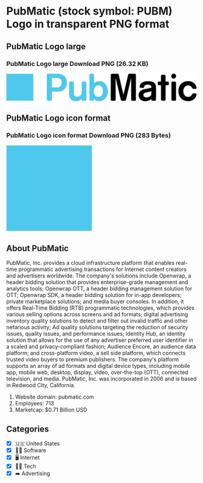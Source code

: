 # PubMatic (stock symbol: PUBM) Logo in transparent PNG format

## PubMatic Logo large

### PubMatic Logo large Download PNG (26.32 KB)

![PubMatic Logo large Download PNG (26.32 KB)](/img/orig/PUBM_BIG-16a70686.png)

## PubMatic Logo icon format

### PubMatic Logo icon format Download PNG (283 Bytes)

![PubMatic Logo icon format Download PNG (283 Bytes)](/img/orig/PUBM-830642fd.png)

## About PubMatic

PubMatic, Inc. provides a cloud infrastructure platform that enables real-time programmatic advertising transactions for Internet content creators and advertisers worldwide. The company's solutions include Openwrap, a header bidding solution that provides enterprise-grade management and analytics tools; Openwrap OTT, a header bidding management solution for OTT; Openwrap SDK, a header bidding solution for in-app developers; private marketplace solutions; and media buyer consoles. In addition, it offers Real-Time Bidding (RTB) programmatic technologies, which provides various selling options across screens and ad formats; digital advertising inventory quality solutions to detect and filter out invalid traffic and other nefarious activity; Ad quality solutions targeting the reduction of security issues, quality issues, and performance issues; Identity Hub, an identity solution that allows for the use of any advertiser preferred user identifier in a scaled and privacy-compliant fashion; Audience Encore, an audience data platform; and cross-platform video, a sell side platform, which connects trusted video buyers to premium publishers. The company's platform supports an array of ad formats and digital device types, including mobile app, mobile web, desktop, display, video, over-the-top (OTT), connected television, and media. PubMatic, Inc. was incorporated in 2006 and is based in Redwood City, California.

1. Website domain: pubmatic.com
2. Employees: 713
3. Marketcap: $0.71 Billion USD


## Categories
- [x] 🇺🇸 United States
- [x] 👨‍💻 Software
- [x] 🖥️ Internet
- [x] 👩‍💻 Tech
- [x] ➡️ Advertising
